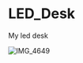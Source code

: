 # LED_Desk
My led desk

![IMG_4649](https://user-images.githubusercontent.com/16532326/149775524-3ce0a6cc-30d4-4ba1-9d03-b7d7d9d4cc52.jpg)
